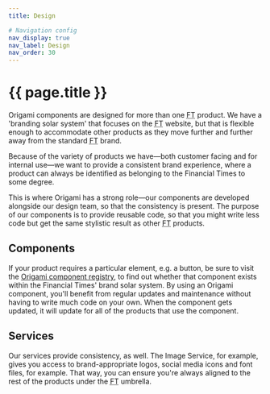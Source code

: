 ```yaml
---
title: Design

# Navigation config
nav_display: true
nav_label: Design
nav_order: 30
---
```


# {{ page.title }}

Origami components are designed for more than one <abbr title="Financial Times">FT</abbr> product. We have a 'branding solar system' that focuses on the <abbr title="Financial Times">FT</abbr> website, but that is flexible enough to accommodate other products as they move further and further away from the standard <abbr title="Financial Times">FT</abbr> brand.

Because of the variety of products we have—both customer facing and for internal use—we want to provide a consistent brand experience, where a product can always be identified as belonging to the Financial Times to some degree.

This is where Origami has a strong role—our components are developed alongside our design team, so that the consistency is present. The purpose of our components is to provide reusable code, so that you might write less code but get the same stylistic result as other <abbr title="Financial Times">FT</abbr> products.

## Components 
If your product requires a particular element, e.g. a button, be sure to visit the [Origami component registry](#TODO), to find out whether that component exists within the Financial Times' brand solar system. By using an Origami component, you'll benefit from regular updates and maintenance without having to write much code on your own. When the component gets updated, it will update for all of the products that use the component.

## Services
Our services provide consistency, as well. The Image Service, for example, gives you access to brand-appropriate logos, social media icons and font files, for example. That way, you can ensure you're always aligned to the rest of the products under the <abbr title="Financial Times">FT</abbr> umbrella.
